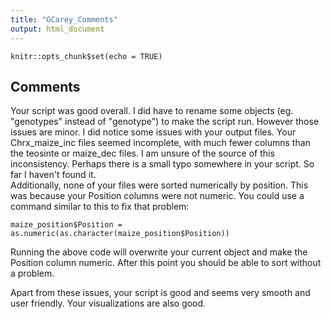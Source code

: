 ```yaml
---
title: "GCarey_Comments"
output: html_document
---
```


```{r setup, include=FALSE}
knitr::opts_chunk$set(echo = TRUE)
```

## Comments

Your script was good overall. I did have to rename some objects (eg. "genotypes" instead of "genotype") to make the script run. However those issues are minor. 
I did notice some issues with your output files. 
Your Chrx_maize_inc files seemed incomplete, with much fewer columns than the teosinte or maize_dec files. I am unsure of the source of this inconsistency. Perhaps there is a small typo somewhere in your script. So far I haven't found it.  
Additionally, none of your files were sorted numerically by position. This was because your Position columns were not numeric. 
You could use a command similar to this to fix that problem: 
```{r}
maize_position$Position = as.numeric(as.character(maize_position$Position))
```
Running the above code will overwrite your current object and make the Position column numeric. After this point you should be able to sort without a problem. 

Apart from these issues, your script is good and seems very smooth and user friendly. Your visualizations are also good. 